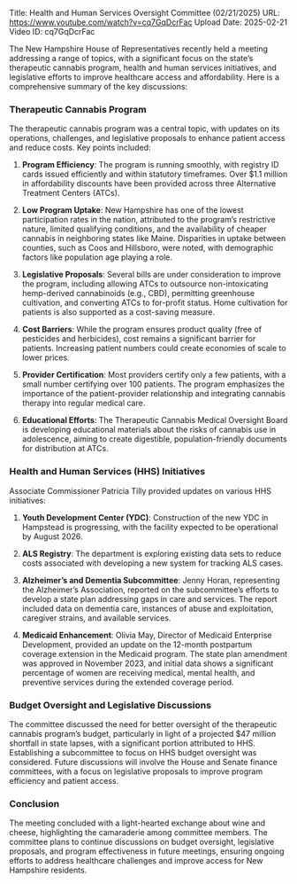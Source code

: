 Title: Health and Human Services Oversight Committee (02/21/2025)
URL: https://www.youtube.com/watch?v=cq7GqDcrFac
Upload Date: 2025-02-21
Video ID: cq7GqDcrFac

The New Hampshire House of Representatives recently held a meeting addressing a range of topics, with a significant focus on the state’s therapeutic cannabis program, health and human services initiatives, and legislative efforts to improve healthcare access and affordability. Here is a comprehensive summary of the key discussions:

### **Therapeutic Cannabis Program**
The therapeutic cannabis program was a central topic, with updates on its operations, challenges, and legislative proposals to enhance patient access and reduce costs. Key points included:

1. **Program Efficiency**: The program is running smoothly, with registry ID cards issued efficiently and within statutory timeframes. Over $1.1 million in affordability discounts have been provided across three Alternative Treatment Centers (ATCs).

2. **Low Program Uptake**: New Hampshire has one of the lowest participation rates in the nation, attributed to the program’s restrictive nature, limited qualifying conditions, and the availability of cheaper cannabis in neighboring states like Maine. Disparities in uptake between counties, such as Coos and Hillsboro, were noted, with demographic factors like population age playing a role.

3. **Legislative Proposals**: Several bills are under consideration to improve the program, including allowing ATCs to outsource non-intoxicating hemp-derived cannabinoids (e.g., CBD), permitting greenhouse cultivation, and converting ATCs to for-profit status. Home cultivation for patients is also supported as a cost-saving measure.

4. **Cost Barriers**: While the program ensures product quality (free of pesticides and herbicides), cost remains a significant barrier for patients. Increasing patient numbers could create economies of scale to lower prices.

5. **Provider Certification**: Most providers certify only a few patients, with a small number certifying over 100 patients. The program emphasizes the importance of the patient-provider relationship and integrating cannabis therapy into regular medical care.

6. **Educational Efforts**: The Therapeutic Cannabis Medical Oversight Board is developing educational materials about the risks of cannabis use in adolescence, aiming to create digestible, population-friendly documents for distribution at ATCs.

### **Health and Human Services (HHS) Initiatives**
Associate Commissioner Patricia Tilly provided updates on various HHS initiatives:

1. **Youth Development Center (YDC)**: Construction of the new YDC in Hampstead is progressing, with the facility expected to be operational by August 2026.

2. **ALS Registry**: The department is exploring existing data sets to reduce costs associated with developing a new system for tracking ALS cases.

3. **Alzheimer’s and Dementia Subcommittee**: Jenny Horan, representing the Alzheimer’s Association, reported on the subcommittee’s efforts to develop a state plan addressing gaps in care and services. The report included data on dementia care, instances of abuse and exploitation, caregiver strains, and available services.

4. **Medicaid Enhancement**: Olivia May, Director of Medicaid Enterprise Development, provided an update on the 12-month postpartum coverage extension in the Medicaid program. The state plan amendment was approved in November 2023, and initial data shows a significant percentage of women are receiving medical, mental health, and preventive services during the extended coverage period.

### **Budget Oversight and Legislative Discussions**
The committee discussed the need for better oversight of the therapeutic cannabis program’s budget, particularly in light of a projected $47 million shortfall in state lapses, with a significant portion attributed to HHS. Establishing a subcommittee to focus on HHS budget oversight was considered. Future discussions will involve the House and Senate finance committees, with a focus on legislative proposals to improve program efficiency and patient access.

### **Conclusion**
The meeting concluded with a light-hearted exchange about wine and cheese, highlighting the camaraderie among committee members. The committee plans to continue discussions on budget oversight, legislative proposals, and program effectiveness in future meetings, ensuring ongoing efforts to address healthcare challenges and improve access for New Hampshire residents.